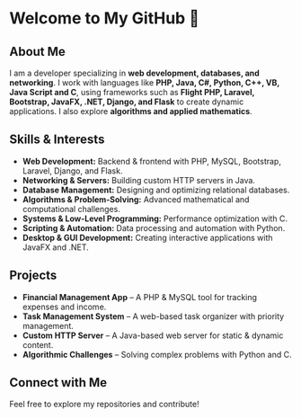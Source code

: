 # Welcome to My GitHub 🤗

## About Me  
I am a developer specializing in **web development, databases, and networking**. I work with languages like **PHP, Java, C#, Python, C++, VB, Java Script and C**, using frameworks such as **Flight PHP, Laravel, Bootstrap, JavaFX, .NET, Django, and Flask** to create dynamic applications. I also explore **algorithms and applied mathematics**.  

## Skills & Interests  
- **Web Development:** Backend & frontend with PHP, MySQL, Bootstrap, Laravel, Django, and Flask.  
- **Networking & Servers:** Building custom HTTP servers in Java.  
- **Database Management:** Designing and optimizing relational databases.  
- **Algorithms & Problem-Solving:** Advanced mathematical and computational challenges.  
- **Systems & Low-Level Programming:** Performance optimization with C.  
- **Scripting & Automation:** Data processing and automation with Python.  
- **Desktop & GUI Development:** Creating interactive applications with JavaFX and .NET.  

## Projects  
- **Financial Management App** – A PHP & MySQL tool for tracking expenses and income.  
- **Task Management System** – A web-based task organizer with priority management.  
- **Custom HTTP Server** – A Java-based web server for static & dynamic content.  
- **Algorithmic Challenges** – Solving complex problems with Python and C.  

## Connect with Me  
Feel free to explore my repositories and contribute!  
